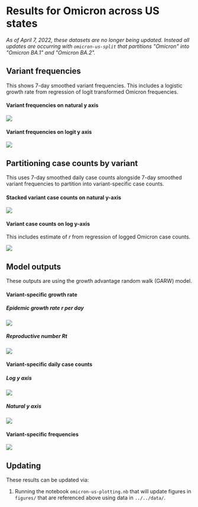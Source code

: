 # Results for Omicron across US states

_As of April 7, 2022, these datasets are no longer being updated. Instead all updates are occurring with `omicron-us-split` that partitions "Omicron" into "Omicron BA.1" and "Omicron BA.2"._

## Variant frequencies

This shows 7-day smoothed variant frequencies. This includes a logistic growth rate from regression of logit transformed Omicron frequencies.

#### Variant frequencies on natural y axis

![](figures/omicron-us_logistic-growth-natural-axis.png)

#### Variant frequencies on logit y axis

![](figures/omicron-us_logistic-growth-transformed-axis.png)

## Partitioning case counts by variant

This uses 7-day smoothed daily case counts alongside 7-day smoothed variant frequencies to partition into variant-specific case counts.

#### Stacked variant case counts on natural y-axis

![](figures/omicron-us_partitioned-cases.png)

#### Variant case counts on log y-axis

This includes estimate of _r_ from regression of logged Omicron case counts.

![](figures/omicron-us_partitioned-log-cases.png)

## Model outputs

These outputs are using the growth advantage random walk (GARW) model.

#### Variant-specific growth rate

##### Epidemic growth rate _r_ per day

![](figures/omicron-us_variant-little-r.png)

##### Reproductive number _Rt_

![](figures/omicron-us_variant-rt.png)

#### Variant-specific daily case counts

##### Log y axis

![](figures/omicron-us_variant-estimated-log-cases.png)

##### Natural y axis

![](figures/omicron-us_variant-estimated-cases.png)

#### Variant-specific frequencies

![](figures/omicron-us_variant-estimated-frequency.png)

## Updating

These results can be updated via:

1. Running the notebook `omicron-us-plotting.nb` that will update figures in `figures/` that are referenced above using data in `../../data/`.

